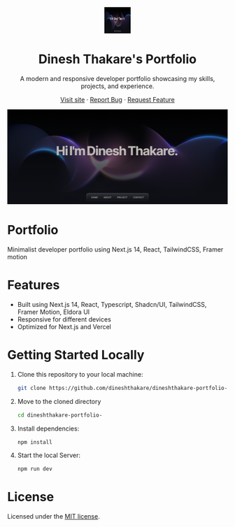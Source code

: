 <div align="center">
<a href="https://github.com/dineshthakare/your-repo-name">
 <img src="image.png" alt="Logo" width="60" height="60">
  </a>
    <h1 align="center">Dinesh Thakare's Portfolio</h1>
  <p align="center">
   A modern and responsive developer portfolio showcasing my skills, projects, and experience.
  </p>
  <p>
    
   <a href="https://www.eldoraui.site/">Visit site</a>
    ·
    <a href="https://github.com/dineshthakare/dineshthakare-portfolio-/issues">Report Bug</a>
    ·
    <a href="https://github.com/dineshthakare/dineshthakare-portfolio-/issues">Request Feature</a>
  </p>
</div>

<!-- ABOUT THE TEMPLATE -->

<div align="center">

 <img width="1425" alt="Portfolio-template" src="image.png">

 
</div>

# Portfolio 

Minimalist developer portfolio using Next.js 14, React, TailwindCSS, Framer motion

# Features

- Built using Next.js 14, React, Typescript, Shadcn/UI, TailwindCSS, Framer Motion, Eldora UI
- Responsive for different devices
- Optimized for Next.js and Vercel

# Getting Started Locally

1. Clone this repository to your local machine:

   ```bash
   git clone https://github.com/dineshthakare/dineshthakare-portfolio-.git
   ```

2. Move to the cloned directory

   ```bash
   cd dineshthakare-portfolio-
   ```

3. Install dependencies:

   ```bash
   npm install
   ```

4. Start the local Server:

   ```bash
   npm run dev
   ```


# License

Licensed under the [MIT license](https://github.com/dineshthakare/dineshthakare-portfolio-/blob/main/LICENSE.md).
